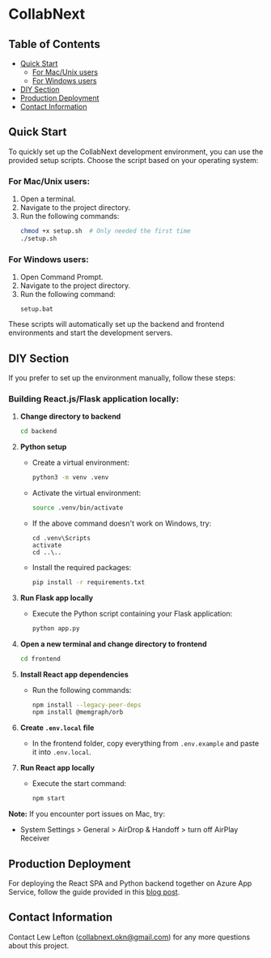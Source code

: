 # CollabNext

## Table of Contents
- [Quick Start](#quick-start)
  - [For Mac/Unix users](#for-macunix-users)
  - [For Windows users](#for-windows-users)
- [DIY Section](#diy-section)
- [Production Deployment](#production-deployment)
- [Contact Information](#contact-information)

## Quick Start

To quickly set up the CollabNext development environment, you can use the provided setup scripts. Choose the script based on your operating system:

### For Mac/Unix users:
1. Open a terminal.
2. Navigate to the project directory.
3. Run the following commands:
   ```bash
   chmod +x setup.sh  # Only needed the first time
   ./setup.sh
   ```

### For Windows users:
1. Open Command Prompt.
2. Navigate to the project directory.
3. Run the following command:
   ```batch
   setup.bat
   ```

These scripts will automatically set up the backend and frontend environments and start the development servers.

## DIY Section

If you prefer to set up the environment manually, follow these steps:

### Building React.js/Flask application locally:

1. **Change directory to backend**
   ```bash
   cd backend
   ```

2. **Python setup**
   - Create a virtual environment:
     ```bash
     python3 -m venv .venv
     ```
   - Activate the virtual environment:
     ```bash
     source .venv/bin/activate
     ```
   - If the above command doesn't work on Windows, try:
     ```batch
     cd .venv\Scripts
     activate
     cd ..\..
     ```

   - Install the required packages:
     ```bash
     pip install -r requirements.txt
     ```

3. **Run Flask app locally**
   - Execute the Python script containing your Flask application:
     ```bash
     python app.py
     ```

4. **Open a new terminal and change directory to frontend**
   ```bash
   cd frontend
   ```

5. **Install React app dependencies**
   - Run the following commands:
     ```bash
     npm install --legacy-peer-deps
     npm install @memgraph/orb
     ```

6. **Create `.env.local` file**
   - In the frontend folder, copy everything from `.env.example` and paste it into `.env.local`.

7. **Run React app locally**
   - Execute the start command:
     ```bash
     npm start
     ```

**Note:** If you encounter port issues on Mac, try:
- System Settings > General > AirDrop & Handoff > turn off AirPlay Receiver

## Production Deployment

For deploying the React SPA and Python backend together on Azure App Service, follow the guide provided in this [blog post](https://techcommunity.microsoft.com/t5/apps-on-azure-blog/deploying-react-spa-and-python-backend-together-on-the-same/ba-p/4095567).

## Contact Information

Contact Lew Lefton (collabnext.okn@gmail.com) for any more questions about this project. 
